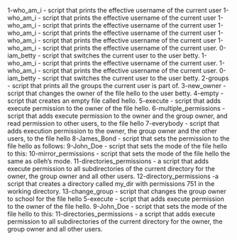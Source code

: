 1-who_am_i - script that prints the effective username of the current user
1-who_am_i - script that prints the effective username of the current user
1-who_am_i - script that prints the effective username of the current user
1-who_am_i - script that prints the effective username of the current user
1-who_am_i - script that prints the effective username of the current user
1-who_am_i - script that prints the effective username of the current user.
0-iam_betty - script that switches the current user to the user betty.
1-who_am_i - script that prints the effective username of the current user.
1-who_am_i - script that prints the effective username of the current user.
0-iam_betty - script that switches the current user to the user betty.
2-groups - script that prints all the groups the current user is part of.
3-new_owner - script that changes the owner of the file hello to the user betty.
4-empty - script that creates an empty file called hello.
5-execute - script that adds execute permission to the owner of the file hello.
6-multiple_permissions - script that adds execute permission to the owner and the group owner, and read permission to other users, to the file hello
7-everybody - script that adds execution permission to the owner, the group owner and the other users, to the file hello
8-James_Bond - script that sets the permission to the file hello as follows:
9-John_Doe - script that sets the mode of the file hello to this:
10-mirror_permissions - script that sets the mode of the file hello the same as olleh’s mode.
11-directories_permissions - a script that adds execute permission to all subdirectories of the current directory for the owner, the group owner and all other users.
12-directory_permissions -a script that creates a directory called my_dir with permissions 751 in the working directory.
13-change_group - script that changes the group owner to school for the file hello
5-execute - script that adds execute permission to the owner of the file hello.
9-John_Doe - script that sets the mode of the file hello to this:
11-directories_permissions - a script that adds execute permission to all subdirectories of the current directory for the owner, the group owner and all other users.
